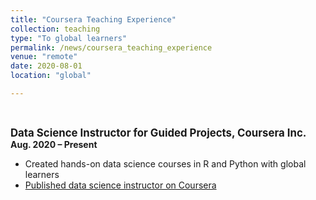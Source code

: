 ```yaml
---
title: "Coursera Teaching Experience"
collection: teaching
type: "To global learners"
permalink: /news/coursera_teaching_experience
venue: "remote"
date: 2020-08-01
location: "global"

---
```

<br>

<b><big>Data Science Instructor for Guided Projects, Coursera Inc. </big></b><br> <b>Aug. 2020 – Present</b>                                            
* Created hands-on data science courses in R and Python with global learners
* [Published data science instructor on Coursera](https://www.coursera.org/instructor/you-lilian-cheng)

